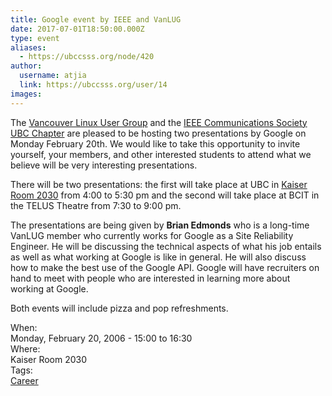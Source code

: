 ```yaml
---
title: Google event by IEEE and VanLUG 
date: 2017-07-01T18:50:00.000Z
type: event
aliases:
  - https://ubccsss.org/node/420
author:
  username: atjia
  link: https://ubccsss.org/user/14
images:
---
```


<div class="field field-name-body field-type-text-with-summary field-label-hidden"><div class="field-items"><div class="field-item even"><p>The <a href="http://www.vanlug.bc.ca/">Vancouver Linux User Group</a> and the <a href="http://www.ece.ubc.ca/~ieee/">IEEE Communications Society UBC Chapter</a> are pleased to be hosting two presentations by Google on Monday February 20th. We would like to take this opportunity to invite yourself, your members, and other interested students to attend what we believe will be very interesting presentations.</p>
<p>There will be two presentations: the first will take place at UBC in <a href="http://www.maps.ubc.ca/PROD/index_detail.php?show=y,n,n,n,n,y&amp;bldg2Search=n&amp;locat1=313">Kaiser Room 2030</a> from 4:00 to 5:30 pm and the second will take place at BCIT in the TELUS Theatre from 7:30 to 9:00 pm.</p>
<p>The presentations are being given by <strong>Brian Edmonds</strong> who is a long-time VanLUG member who currently works for Google as a Site Reliability Engineer. He will be discussing the technical aspects of what his job entails as well as what working at Google is like in general. He will also discuss how to make the best use of the Google API. Google will have recruiters on hand to meet with people who are interested in learning more about working at Google.</p>
<p>Both events will include pizza and pop refreshments.</p>
<!--break--></div></div></div><div class="field field-name-field-dates field-type-datetime field-label-above"><div class="field-label">When:&#xA0;</div><div class="field-items"><div class="field-item even"><span class="date-display-single">Monday, February 20, 2006 - <span class="date-display-range"><span class="date-display-start">15:00</span> to <span class="date-display-end">16:30</span></span></span></div></div></div><div class="field field-name-field-location field-type-text field-label-above"><div class="field-label">Where:&#xA0;</div><div class="field-items"><div class="field-item even">Kaiser Room 2030</div></div></div>    <footer>
    <div class="field field-name-field-tags field-type-taxonomy-term-reference field-label-above"><div class="field-label">Tags:&#xA0;</div><div class="field-items"><div class="field-item even"><a href="/career">Career</a></div></div></div>      </footer>